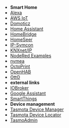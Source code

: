 * **Smart Home**
* [Alexa](/integrations/Alexa)
* [AWS IoT](/integrations/AWS-IoT)
* [Domoticz](/integrations/Domoticz)
* [Home Assistant](/integrations/Home-Assistant)
* [HomeBridge](/integrations/Homebridge)
* [HomeSeer](/integrations/HomeSeer)
* [IP-Symcon](/integrations/IP-Symcon)
* [KNXnet/IP](/integrations/KNX)
* [NodeRed Examples](/integrations/NodeRed)
* [nymea](/integrations/nymea)
* [OctoPrint](/integrations/Octoprint)
* [OpenHAB](/integrations/openHAB)
* [ʘttʘ](/integrations/otto)
* **external links**
* [IOBroker](https://github.com/arendst/Tasmota/issues/3769)
* [Google Assistant](https://doc.gbridge.io/integration/tasmota.html)
* [SmartThings](https://github.com/BrettSheleski/SmartThingsPublic/blob/master/devicetypes/brettsheleski/sonoff-tasmota.src/readme.md)
* **Device management**
* [Tasmota Device Manager](/integrations/Tasmota-Device-Manager)
* [Tasmota Device Locator](/integrations/Tasmota-Device-Locator)
* [TasmoAdmin](/integrations/TasmoAdmin)